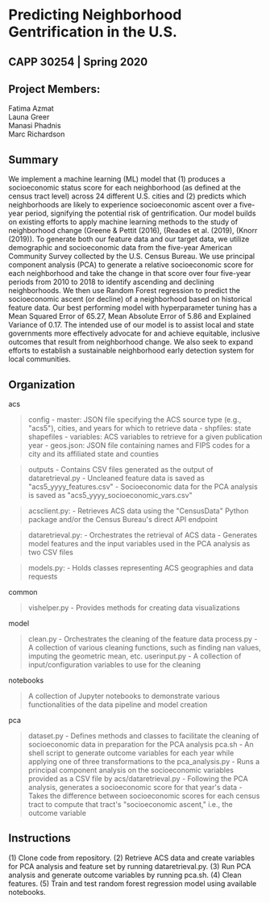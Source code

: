 # Predicting Neighborhood Gentrification in the U.S.
## CAPP 30254 | Spring 2020

## Project Members:  
Fatima Azmat  
Launa Greer  
Manasi Phadnis  
Marc Richardson

## Summary
We implement a machine learning (ML) model that (1) produces a socioeconomic status score for each neighborhood (as defined at the census tract level) across 24 different U.S. cities and (2) predicts which neighborhoods are likely to experience socioeconomic ascent over a five-year period, signifying the potential risk of gentrification. Our model builds on existing efforts to apply machine learning methods to the study of neighborhood change (Greene & Pettit (2016), (Reades et al. (2019), (Knorr (2019)). To generate both our feature data and our target data, we utilize demographic and socioeconomic data from the five-year American Community Survey collected by the U.S. Census Bureau. We use principal component analysis (PCA) to generate a relative socioeconomic score for each neighborhood and take the change in that score over four five-year periods from 2010 to 2018 to identify ascending and declining neighborhoods. We then use Random Forest regression to predict the socioeconomic ascent (or decline) of a neighborhood based on historical feature data. Our best performing model with hyperparameter tuning has a Mean Squared Error of 65.27, Mean Absolute Error of 5.86 and Explained Variance of 0.17. The intended use of our model is to assist local and state governments more effectively advocate for and achieve equitable, inclusive outcomes that result from neighborhood change. We also seek to expand efforts to establish a sustainable neighborhood early detection system for local communities.

## Organization
acs
> config
    - master: JSON file specifying the ACS source type (e.g., "acs5"), cities, and years for which to retrieve data
    - shpfiles: state shapefiles
    - variables: ACS variables to retrieve for a given publication year
    - geos.json: JSON file containing names and FIPS codes for a city and its affiliated state and counties

> outputs
    - Contains CSV files generated as the output of dataretrieval.py
    - Uncleaned feature data is saved as "acs5_yyyy_features.csv"
    - Socioeconomic data for the PCA analysis is saved as "acs5_yyyy_socioeconomic_vars.csv"

> acsclient.py:
    - Retrieves ACS data using the "CensusData" Python package and/or the Census Bureau's direct API endpoint

> dataretrieval.py:
    - Orchestrates the retrieval of ACS data
    - Generates model features and the input variables used in the PCA analysis as two CSV files

> models.py:
    - Holds classes representing ACS geographies and data requests

common
> vishelper.py
    - Provides methods for creating data visualizations

model
> clean.py
    - Orchestrates the cleaning of the feature data
> process.py
    - A collection of various cleaning functions, such as finding nan values, imputing the geometric mean, etc.
> userinput.py
    - A collection of input/configuration variables to use for the cleaning

notebooks
> A collection of Jupyter notebooks to demonstrate various functionalities of the data pipeline and model creation

pca
> dataset.py
    - Defines methods and classes to facilitate the cleaning of socioeconomic data in preparation for the PCA analysis
> pca.sh
    - An shell script to generate outcome variables for each year while applying one of three transformations to the 
> pca_analysis.py
    - Runs a principal component analysis on the socioeconomic variables provided as a CSV file by acs/dataretrieval.py
    - Following the PCA analysis, generates a socioeconomic score for that year's data
    - Takes the difference between socioeconomic scores for each census tract to compute that tract's "socioeconomic ascent," i.e., the outcome variable

## Instructions
(1) Clone code from repository.
(2) Retrieve ACS data and create variables for PCA analysis and feature set by running dataretrieval.py.
(3) Run PCA analysis and generate outcome variables by running pca.sh.
(4) Clean features.
(5) Train and test random forest regression model using available notebooks.
